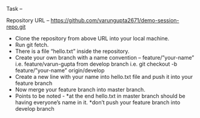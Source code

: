 Task – 
 
Repository URL – https://github.com/varungupta2671/demo-session-repo.git
 
-	Clone the repository from above URL into your local machine.
- Run git fetch.
-	There is a file “hello.txt” inside the repository.
-	Create your own branch with a name convention – feature/”your-name” i.e. feature/varun-gupta from develop branch
  i.e.  git checkout -b feature/”your-name” origin/develop
-	Create a new line with your name into hello.txt file and push it into your feature branch
-	Now merge your feature branch into master branch.
-	Points to be noted -
*at the end hello.txt in master branch should be having everyone’s name in it.
*don’t push your feature branch into develop branch 
